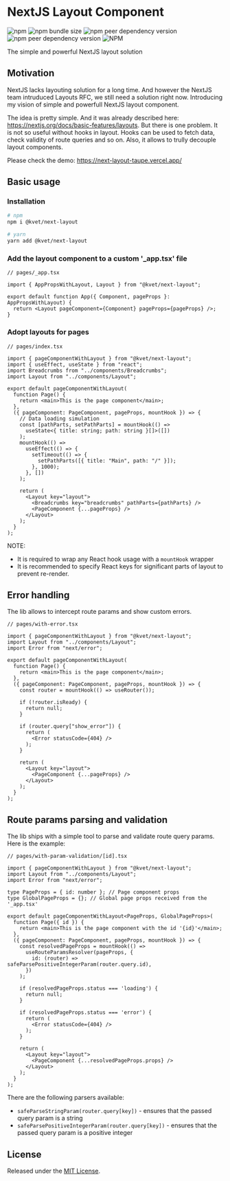 # NextJS Layout Component

![npm](https://img.shields.io/npm/v/@kvet/next-layout)
![npm bundle size](https://img.shields.io/bundlephobia/min/@kvet/next-layout)
![npm peer dependency version](https://img.shields.io/npm/dependency-version/@kvet/next-layout/peer/next)
![npm peer dependency version](https://img.shields.io/npm/dependency-version/@kvet/next-layout/peer/react)
![NPM](https://img.shields.io/npm/l/@kvet/next-layout)

The simple and powerful NextJS layout solution

## Motivation

NextJS lacks layouting solution for a long time. And however the NextJS team intruduced Layouts RFC, we still need a solution right now. Introducing my vision of simple and powerfull NextJS layout component.

The idea is pretty simple. And it was already described here: https://nextjs.org/docs/basic-features/layouts. But there is one problem. It is not so useful without hooks in layout. Hooks can be used to fetch data, check validity of route queries and so on. Also, it allows to trully decouple layout components.

Please check the demo: https://next-layout-taupe.vercel.app/

## Basic usage

### Installation

```bash
# npm
npm i @kvet/next-layout

# yarn
yarn add @kvet/next-layout
```

### Add the layout component to a custom '_app.tsx' file

```tsx
// pages/_app.tsx

import { AppPropsWithLayout, Layout } from "@kvet/next-layout";

export default function App({ Component, pageProps }: AppPropsWithLayout) {
  return <Layout pageComponent={Component} pageProps={pageProps} />;
}
```

### Adopt layouts for pages

```tsx
// pages/index.tsx

import { pageComponentWithLayout } from "@kvet/next-layout";
import { useEffect, useState } from "react";
import Breadcrumbs from "../components/Breadcrumbs";
import Layout from "../components/Layout";

export default pageComponentWithLayout(
  function Page() {
    return <main>This is the page component</main>;
  },
  ({ pageComponent: PageComponent, pageProps, mountHook }) => {
    // Data loading simulation
    const [pathParts, setPathParts] = mountHook(() =>
      useState<{ title: string; path: string }[]>([])
    );
    mountHook(() =>
      useEffect(() => {
        setTimeout(() => {
          setPathParts([{ title: "Main", path: "/" }]);
        }, 1000);
      }, [])
    );

    return (
      <Layout key="layout">
        <Breadcrumbs key="breadcrumbs" pathParts={pathParts} />
        <PageComponent {...pageProps} />
      </Layout>
    );
  }
);
```

NOTE:
- It is required to wrap any React hook usage with a `mountHook` wrapper
- It is recommended to specify React keys for significant parts of layout to prevent re-render.

## Error handling

The lib allows to intercept route params and show custom errors.

```tsx
// pages/with-error.tsx

import { pageComponentWithLayout } from "@kvet/next-layout";
import Layout from "../components/Layout";
import Error from "next/error";

export default pageComponentWithLayout(
  function Page() {
    return <main>This is the page component</main>;
  },
  ({ pageComponent: PageComponent, pageProps, mountHook }) => {
    const router = mountHook(() => useRouter());

    if (!router.isReady) {
      return null;
    }

    if (router.query["show_error"]) {
      return (
        <Error statusCode={404} />
      );
    }

    return (
      <Layout key="layout">
        <PageComponent {...pageProps} />
      </Layout>
    );
  }
);
```

## Route params parsing and validation

The lib ships with a simple tool to parse and validate route query params. Here is the example:

```tsx
// pages/with-param-validation/[id].tsx

import { pageComponentWithLayout } from "@kvet/next-layout";
import Layout from "../components/Layout";
import Error from "next/error";

type PageProps = { id: number }; // Page component props
type GlobalPageProps = {}; // Global page props received from the '_app.tsx'

export default pageComponentWithLayout<PageProps, GlobalPageProps>(
  function Page({ id }) {
    return <main>This is the page component with the id '{id}'</main>;
  },
  ({ pageComponent: PageComponent, pageProps, mountHook }) => {
    const resolvedPageProps = mountHook(() =>
      useRouteParamsResolver(pageProps, {
        id: (router) => safeParsePositiveIntegerParam(router.query.id),
      })
    );

    if (resolvedPageProps.status === 'loading') {
      return null;
    }

    if (resolvedPageProps.status === 'error') {
      return (
        <Error statusCode={404} />
      );
    }

    return (
      <Layout key="layout">
        <PageComponent {...resolvedPageProps.props} />
      </Layout>
    );
  }
);
```

There are the following parsers available:

- `safeParseStringParam(router.query[key])` - ensures that the passed query param is a string
- `safeParsePositiveIntegerParam(router.query[key])` - ensures that the passed query param is a positive integer

## License

Released under the [MIT License](https://www.opensource.org/licenses/mit-license.php).
